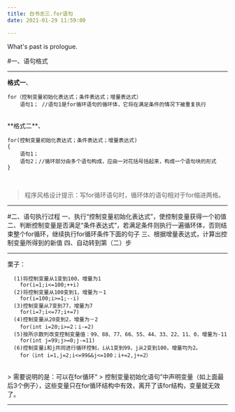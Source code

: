 ```yaml
---
title: 白书志三.for语句
date: 2021-01-29 11:59:00

---
```

What's past is prologue.

<!--more-->#一、语句格式


----------
**格式一**、

    for（控制变量初始化表达式；条件表达式；增量表达式）
        语句1； //语句1是for循环语句的循环体，它将在满足条件的情况下被重复执行
<br>
**格式二**、

    for(控制变量初始化表达式；条件表达式；增量表达式)
    {
        语句1；
        语句2；//循环部分由多个语句构成，应由一对花括号括起来，构成一个语句块的形式
    }
<br>

> 程序风格设计提示：写for循环语句时，循环体的语句相对于for缩进两格。


----------
#二、语句执行过程
一、执行“控制变量初始化表达式”，使控制变量获得一个初值
二、判断控制变量是否满足“条件表达式”，若满足条件则执行一遍循环体，否则结束整个for循环，继续执行for循环条件下面的句子
三、根据增量表达式，计算出控制变量所得到的新值
四、自动转到第（二）步


----------
栗子：

      (1)将控制变量从1变到100，增量为1
        for(i=1;i<=100;++i)
      (2)将控制变量从100变到1，增量为－1
        for(i=100;i>=1;--i)
      (3)控制变量从7变到77，增量为7
        for(i=7;i<=77;i+=7)
      (4)控制变量从20变到2，增量为－2
        for(int i=20;i>=2；i-=2)
      (5)按所示数列改变控制变量值：99、88、77、66、55、44、33、22、11、0，增量为-11
        for(int j=99;j>=0;j-=11)
      (6)控制变量i和j共同进行循环控制，i从1变到99，j从2变到100，增量均为2。
        for（int i=1,j=2;i<=99&&j<=100；i+=2,j+=2）
<br>
> 需要说明的是：可以在for循环“
> 控制变量初始化语句”中声明变量（如上面最后3个例子），这些变量只在for循环结构中有效，离开了该for结构，变量就无效了。


----------
